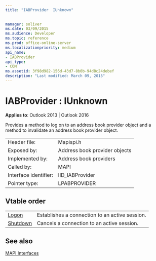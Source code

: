 ```yaml
---
title: "IABProvider  IUnknown"
 
 
manager: soliver
ms.date: 03/09/2015
ms.audience: Developer
ms.topic: reference
ms.prod: office-online-server
ms.localizationpriority: medium
api_name:
- IABProvider
api_type:
- COM
ms.assetid: 3f98d982-156d-43d7-8b0b-94d8c24debef
description: "Last modified: March 09, 2015"
---
```


# IABProvider : IUnknown

  
  
**Applies to**: Outlook 2013 | Outlook 2016 
  
Provides a method to log on to an address book provider object and a method to invalidate an address book provider object.
  
|||
|:-----|:-----|
|Header file:  <br/> |Mapispi.h  <br/> |
|Exposed by:  <br/> |Address book provider objects  <br/> |
|Implemented by:  <br/> |Address book providers  <br/> |
|Called by:  <br/> |MAPI  <br/> |
|Interface identifier:  <br/> |IID_IABProvider  <br/> |
|Pointer type:  <br/> |LPABPROVIDER  <br/> |
   
## Vtable order

|||
|:-----|:-----|
|[Logon](iabprovider-logon.md) <br/> |Establishes a connection to an active session.  <br/> |
|[Shutdown](iabprovider-shutdown.md) <br/> |Cancels a connection to an active session.  <br/> |
   
## See also



[MAPI Interfaces](mapi-interfaces.md)

